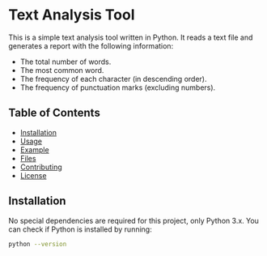 # Text Analysis Tool

This is a simple text analysis tool written in Python. It reads a text file and generates a report with the following information:
- The total number of words.
- The most common word.
- The frequency of each character (in descending order).
- The frequency of punctuation marks (excluding numbers).

## Table of Contents

- [Installation](#installation)
- [Usage](#usage)
- [Example](#example)
- [Files](#files)
- [Contributing](#contributing)
- [License](#license)

## Installation

No special dependencies are required for this project, only Python 3.x. You can check if Python is installed by running:

```bash
python --version
